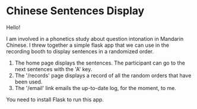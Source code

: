 Chinese Sentences Display
===========

Hello!

I am involved in a phonetics study about question intonation in Mandarin Chinese. I threw together a simple flask app that we can use in the recording booth to display sentences in a randomized order.

1. The home page displays the sentences. The participant can go to the next sentences with the 'A' key.
2. The '/records' page displays a record of all the random orders that have been used.
3. The '/email' link emails the up-to-date log, for the moment, to me.

You need to install Flask to run this app.
